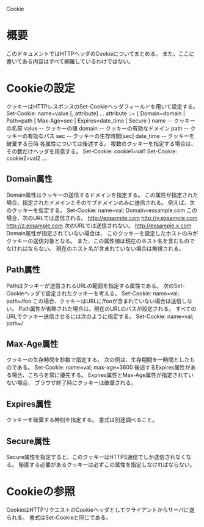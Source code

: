 Cookie

# 概要
このドキュメントではHTTPヘッダのCookieについてまとめる。
また、ここに書いてある内容はすべて網羅しているわけではない。

# Cookieの設定
クッキーはHTTPレスポンスのSet-Cookieヘッダフィールドを用いて設定する。
    Set-Cookie: name=value [; attribute] ...
    attribute ::= {
        Domain=domain
        | Path=path
        | Max-Age=sec
        | Expires=date_time
        | Secure
    }
    name -- クッキーの名前
    value -- クッキーの値
    domain -- クッキーの有効なドメイン
    path -- クッキーの有効なパス
    sec -- クッキーの生存時間[sec]
    date_time -- クッキーを破棄する日時
各属性については後述する。
複数のクッキーを指定する場合は、その数だけヘッダを用意する。
    Set-Cookie: cookie1=val1
    Set-Cookie: cookie2=val2
    ...
## Domain属性
Domain属性はクッキーの送信するドメインを指定する。
この属性が指定された場合、指定されたドメインとそのサブドメインのみに送信される。
例えば、次のクッキーを仮定する。
    Set-Cookie: name=val; Domain=exsample.com
この場合、次のURLでは送信される。
    http://exsample.com
    http://y.exsample.com
    http://z.exsample.com
次のURLでは送信されない。
    http://exsample.x.com
Domain属性が指定されていない場合は、
このクッキーを設定したホストのみがクッキーの送信対象となる。
また、この属性値は現在のホスト名を含むものでなければならない。
現在のホスト名が含まれていない場合は無視される。
## Path属性
Pathはクッキーが送信されるURLの範囲を指定する属性である。
次のSet-Cookieヘッダで設定されたクッキーを考える。
    Set-Cookie: name=val; path=/foo
この場合、クッキーはURLに/fooが含まれていない場合は送信しない。
Path属性が省略された場合は、現在のURLのパスが設定される。
すべてのURLでクッキー送信させるには次のように指定する。
    Set-Cookie: name=val; path=/
## Max-Age属性
クッキーの生存時間を秒数で指定する。
次の例は、生存期間を一時間としたものである。
    Set-Cookie: name=val; max-age=3600
後述するExpires属性がある場合、こちらを常に優先する。
Expires属性とMax-Age属性が指定されていない場合、
ブラウザ終了時にクッキーは破棄される。
## Expires属性
クッキーを破棄する時刻を指定する。
書式は別途調べること。
## Secure属性
Secure属性を指定すると、このクッキーはHTTPS通信でしか送信されなくなる。
秘匿する必要があるクッキーは必ずこの属性を指定しなければならない。

# Cookieの参照
CookieはHTTPリクエストのCookieヘッダとしてクライアントからサーバに送られる。
書式はSet-Cookieと同じである。
